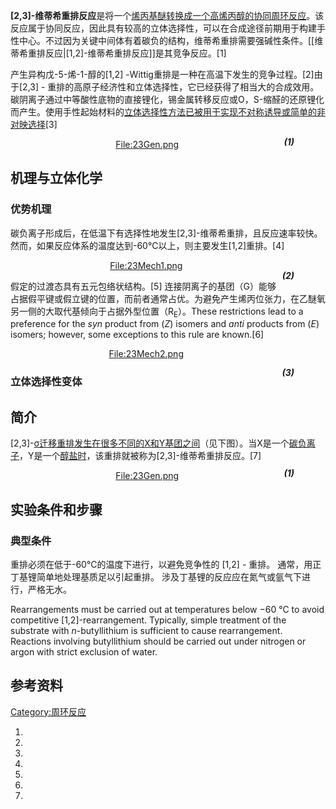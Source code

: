 **\[2,3\]-维蒂希重排反应**是将一个[烯丙基](https://zh.wikipedia.org/wiki/烯丙基 "wikilink")[醚转换成一个高烯丙](../Page/醚.md "wikilink")[醇的协同](../Page/醇.md "wikilink")[周环反应](https://zh.wikipedia.org/wiki/周环反应 "wikilink")。该反应属于协同反应，因此具有较高的立体选择性，可以在合成途径前期用于构建手性中心。不过因为关键中间体有着碳负的结构，维蒂希重排需要强碱性条件。\[\[维蒂希重排反应|\[1,2\]-维蒂希重排反应\]\]是其竞争反应。\[1\]

产生异构戊-5-烯-1-醇的\[1,2\] -Wittig重排是一种在高温下发生的竞争过程。\[2\]由于\[2,3\] -
重排的高原子经济性和立体选择性，它已经获得了相当大的合成效用。碳阴离子通过中等酸性底物的直接锂化，锡金属转移反应或O，S-缩醛的还原锂化而产生。使用手性起始材料的[立体选择性方法已被用于实现不对称诱导或简单的非对映选择](https://zh.wikipedia.org/wiki/立体选择性 "wikilink")\[3\]
<span style="float:right;padding-right:50px;padding-top:30px;">***(1)***</span>

<center>

[<File:23Gen.png>](https://zh.wikipedia.org/wiki/File:23Gen.png "fig:File:23Gen.png")

</center>

## 机理与立体化学

### 优势机理

碳负离子形成后，在低温下有选择性地发生\[2,3\]-维蒂希重排，且反应速率较快。然而，如果反应体系的温度达到-60°C以上，则主要发生\[1,2\]重排。\[4\]
<span style="float:right;padding-right:50px;padding-top:30px;">***(2)***</span>

<center>

[<File:23Mech1.png>](https://zh.wikipedia.org/wiki/File:23Mech1.png "fig:File:23Mech1.png")

</center>

假定的过渡态具有五元包络状结构。\[5\]
连接阴离子的基团（G）能够占据假平键或假立键的位置，而前者通常占优。为避免产生烯丙位张力，在乙醚氧另一侧的大取代基倾向于占据外型位置（R<sub>E</sub>）。These
restrictions lead to a preference for the *syn* product from (*Z*)
isomers and *anti* products from (*E*) isomers; however, some exceptions
to this rule are known.\[6\]

<span style="float:right;padding-right:50px;padding-top:30px;">***(3)***</span>

<center>

[<File:23Mech2.png>](https://zh.wikipedia.org/wiki/File:23Mech2.png "fig:File:23Mech2.png")

</center>

### 立体选择性变体

## 简介

\[2,3\]-[σ迁移重排发生在很多不同的X和Y基团之间](https://zh.wikipedia.org/wiki/σ迁移反应 "wikilink")（见下图）。当X是一个[碳负离子](../Page/碳负离子.md "wikilink")，Y是一个[醇盐时](../Page/醇盐.md "wikilink")，该重排就被称为\[2,3\]-维蒂希重排反应。\[7\]
<span style="float:right;padding-right:50px;padding-top:30px;">***(1)***</span>

<center>

[<File:23Gen.png>](https://zh.wikipedia.org/wiki/File:23Gen.png "fig:File:23Gen.png")

</center>

## 实验条件和步骤

### 典型条件

重排必须在低于-60°C的温度下进行，以避免竞争性的 \[1,2\] - 重排。 通常，用正丁基锂简单地处理基质足以引起重排。
涉及丁基锂的反应应在氮气或氩气下进行，严格无水。

Rearrangements must be carried out at temperatures below −60 °C to avoid
competitive \[1,2\]-rearrangement. Typically, simple treatment of the
substrate with *n*-butyllithium is sufficient to cause rearrangement.
Reactions involving butyllithium should be carried out under nitrogen or
argon with strict exclusion of water.

## 参考资料

<references />

[Category:周环反应](https://zh.wikipedia.org/wiki/Category:周环反应 "wikilink")

1.
2.
3.
4.
5.
6.
7.